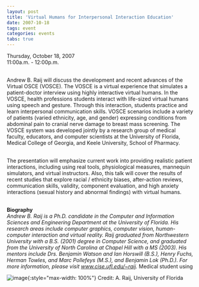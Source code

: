 ```yaml
---
layout: post
title: 'Virtual Humans for Interpersonal Interaction Education'
date: 2007-10-18
tags: event
categories: events
tabs: true
---
```


Thursday, October 18, 2007<br>
11:00a.m. - 12:00p.m.<br><br>

Andrew B. Raij will discuss the development and recent advances of the Virtual OSCE (VOSCE). The VOSCE is a virtual experience that simulates a patient-doctor interview using highly interactive virtual humans. In the VOSCE, health professions students interact with life-sized virtual humans using speech and gesture. Through this interaction, students practice and learn interpersonal communication skills. VOSCE scenarios include a variety of patients (varied ethnicity, age, and gender) expressing conditions from abdominal pain to cranial nerve damage to breast mass screening. The VOSCE system was developed jointly by a research group of medical faculty, educators, and computer scientists at the University of Florida, Medical College of Georgia, and Keele University, School of Pharmacy.<br><br>

The presentation will emphasize current work into providing realistic patient interactions, including using real tools, physiological measures, mannequin simulators, and virtual instructors. Also, this talk will cover the results of recent studies that explore racial / ethnicity biases, after-action reviews, communication skills, validity, component evaluation, and high anxiety interactions (sexual history and abnormal findings) with virtual humans.<br><br>

<strong>Biography</strong><br>
<em>Andrew B. Raij is a Ph.D. candidate in the Computer and Information Sciences and Engineering Department at the University of Florida. His research areas include computer graphics, computer vision, human-computer interaction and virtual reality. Raij graduated from Northwestern University with a B.S. (2001) degree in Computer Science, and graduated from the University of North Carolina at Chapel Hill with a MS (2003). His mentors include Drs. Benjamin Watson and Ian Horswill (B.S.), Henry Fuchs, Herman Towles, and Marc Pollefeys (M.S.), and Benjamin Lok (Ph.D.). For more information, please visit <a href="http://www.eng.usf.edu/~raij/">www.cise.ufl.edu/~raij</a>.</em>
Medical student using

![image](https://www.evl.uic.edu/output/originals/interpersonalvirtualhumans.png-srcw.jpg){:style="max-width: 100%"}
Credit: A. Raij, University of Florida

